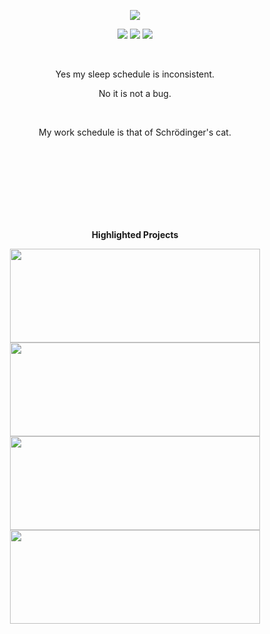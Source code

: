 <p align="center">
  <img src="https://github-readme-stats.vercel.app/api?username=IrtsaDevelopment&show_icons=true&theme=transparent&text_color=ffffff&title_color=ffffff&icon_color=ffffff&cache_seconds=14400">
</p>
<p align="center">
  <a href="https://twitter.com/IrtsaDev"><img src="https://img.shields.io/badge/Twitter-1DA1F2?style=for-the-badge&logo=twitter&logoColor=white"></a>
  <a href="https://discord.com/users/809599842681749525"><img src="https://img.shields.io/badge/Discord-7289DA?style=for-the-badge&logo=discord&logoColor=white"></a>
  <a href="mailto:irtsa.development@gmail.com"><img src="https://img.shields.io/badge/Gmail-D14836?style=for-the-badge&logo=gmail&logoColor=white"></a>
</p>
<br />
  
<p align="center">
Yes my sleep schedule is inconsistent.
</p>
<p align="center">
No it is not a bug.
</p>
<br />
<p align="center">
My work schedule is that of Schrödinger's cat.
</p>
<br />
<br />
<br />
<br />
<br />
<br />
<br />
  
<p align="center">
    <b>Highlighted Projects</b>
</p>
<p align="center">
  <a href="https://github.com/IrtsaDevelopment/Steganopy"><img width=400 height=150 src="https://github-readme-stats.vercel.app/api/pin/?username=IrtsaDevelopment&repo=Steganopy&theme=transparent&text_color=ffffff&title_color=ffffff&icon_color=ffffff"></a>
  <a href="https://github.com/IrtsaDevelopment/pipall"><img width=400 height=150 src="https://github-readme-stats.vercel.app/api/pin/?username=IrtsaDevelopment&repo=pipall&theme=transparent&text_color=ffffff&title_color=ffffff&icon_color=ffffff"></a>
  <a href="https://github.com/IrtsaDevelopment/zwpy"><img width=400 height=150 src="https://github-readme-stats.vercel.app/api/pin/?username=IrtsaDevelopment&repo=zwpy&theme=transparent&text_color=ffffff&title_color=ffffff&icon_color=ffffff"></a>
  <a href="https://github.com/IrtsaDevelopment/PyStatistics"><img width=400 height=150 src="https://github-readme-stats.vercel.app/api/pin/?username=IrtsaDevelopment&repo=PyStatistics&theme=transparent&text_color=ffffff&title_color=ffffff&icon_color=ffffff"></a>
</p>
